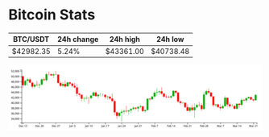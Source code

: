 # Bitcoin Stats

BTC/USDT|24h change|24h high|24h low|
|---|---|---|---|
|$42982.35|5.24%|$43361.00|$40738.48|

<img src="./chart.svg">
